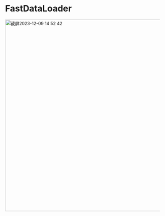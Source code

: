 # FastDataLoader
<img width="623" alt="截屏2023-12-09 14 52 42" src="https://github.com/Candicece/FastDataLoader/assets/102455924/10a685cc-94f1-4255-9d8e-27cffeeb9889">
